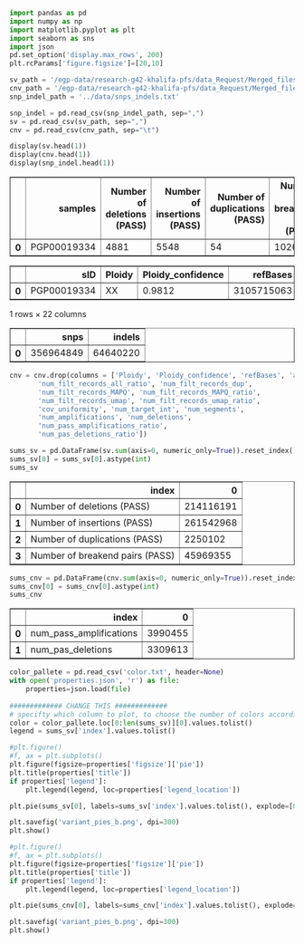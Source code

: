 ```python
import pandas as pd
import numpy as np
import matplotlib.pyplot as plt
import seaborn as sns
import json
pd.set_option('display.max_rows', 200)
plt.rcParams['figure.figsize']=[20,10]
```


```python
sv_path = '/egp-data/research-g42-khalifa-pfs/data_Request/Merged_files/APfiles/UAE_sv_metrics_merged.csv'
cnv_path = '/egp-data/research-g42-khalifa-pfs/data_Request/Merged_files/APfiles/UAE_cnv_metrics_merged.txt'
snp_indel_path = '../data/snps_indels.txt'

snp_indel = pd.read_csv(snp_indel_path, sep=",")
sv = pd.read_csv(sv_path, sep=",")
cnv = pd.read_csv(cnv_path, sep="\t")

display(sv.head(1))
display(cnv.head(1))
display(snp_indel.head(1))
```


<div>

<table border="1" class="dataframe">
  <thead>
    <tr style="text-align: right;">
      <th></th>
      <th>samples</th>
      <th>Number of deletions (PASS)</th>
      <th>Number of insertions (PASS)</th>
      <th>Number of duplications (PASS)</th>
      <th>Number of breakend pairs (PASS)</th>
    </tr>
  </thead>
  <tbody>
    <tr>
      <th>0</th>
      <td>PGP00019334</td>
      <td>4881</td>
      <td>5548</td>
      <td>54</td>
      <td>1026</td>
    </tr>
  </tbody>
</table>
</div>



<div>

<table border="1" class="dataframe">
  <thead>
    <tr style="text-align: right;">
      <th></th>
      <th>sID</th>
      <th>Ploidy</th>
      <th>Ploidy_confidence</th>
      <th>refBases</th>
      <th>avg_align_cov</th>
      <th>num_align_records</th>
      <th>num_filt_records_all</th>
      <th>num_filt_records_all_ratio</th>
      <th>num_filt_records_dup</th>
      <th>num_filt_records_MAPQ</th>
      <th>...</th>
      <th>num_filt_records_umap_ratio</th>
      <th>cov_uniformity</th>
      <th>num_target_int</th>
      <th>num_segments</th>
      <th>num_amplifications</th>
      <th>num_deletions</th>
      <th>num_pass_amplifications</th>
      <th>num_pass_amplifications_ratio</th>
      <th>num_pas_deletions</th>
      <th>num_pas_deletions_ratio</th>
    </tr>
  </thead>
  <tbody>
    <tr>
      <th>0</th>
      <td>PGP00019334</td>
      <td>XX</td>
      <td>0.9812</td>
      <td>3105715063</td>
      <td>44.04</td>
      <td>997849408</td>
      <td>68851034</td>
      <td>6.9</td>
      <td>0,0</td>
      <td>59989365</td>
      <td>...</td>
      <td>0.89</td>
      <td>0.14</td>
      <td>2430115</td>
      <td>1935</td>
      <td>163</td>
      <td>566</td>
      <td>88</td>
      <td>53.99</td>
      <td>70</td>
      <td>12.37</td>
    </tr>
  </tbody>
</table>
<p>1 rows × 22 columns</p>
</div>



<div>

<table border="1" class="dataframe">
  <thead>
    <tr style="text-align: right;">
      <th></th>
      <th>snps</th>
      <th>indels</th>
    </tr>
  </thead>
  <tbody>
    <tr>
      <th>0</th>
      <td>356964849</td>
      <td>64640220</td>
    </tr>
  </tbody>
</table>
</div>



```python
cnv = cnv.drop(columns = ['Ploidy', 'Ploidy_confidence', 'refBases', 'avg_align_cov', 'num_align_records', 'num_filt_records_all',
       'num_filt_records_all_ratio', 'num_filt_records_dup',
       'num_filt_records_MAPQ', 'num_filt_records_MAPQ_ratio',
       'num_filt_records_umap', 'num_filt_records_umap_ratio',
       'cov_uniformity', 'num_target_int', 'num_segments',
       'num_amplifications', 'num_deletions',
       'num_pass_amplifications_ratio',
       'num_pas_deletions_ratio'])
```


```python
sums_sv = pd.DataFrame(sv.sum(axis=0, numeric_only=True)).reset_index()
sums_sv[0] = sums_sv[0].astype(int)
sums_sv
```




<div>

<table border="1" class="dataframe">
  <thead>
    <tr style="text-align: right;">
      <th></th>
      <th>index</th>
      <th>0</th>
    </tr>
  </thead>
  <tbody>
    <tr>
      <th>0</th>
      <td>Number of deletions (PASS)</td>
      <td>214116191</td>
    </tr>
    <tr>
      <th>1</th>
      <td>Number of insertions (PASS)</td>
      <td>261542968</td>
    </tr>
    <tr>
      <th>2</th>
      <td>Number of duplications (PASS)</td>
      <td>2250102</td>
    </tr>
    <tr>
      <th>3</th>
      <td>Number of breakend pairs (PASS)</td>
      <td>45969355</td>
    </tr>
  </tbody>
</table>
</div>




```python
sums_cnv = pd.DataFrame(cnv.sum(axis=0, numeric_only=True)).reset_index()
sums_cnv[0] = sums_cnv[0].astype(int)
sums_cnv
```




<div>

<table border="1" class="dataframe">
  <thead>
    <tr style="text-align: right;">
      <th></th>
      <th>index</th>
      <th>0</th>
    </tr>
  </thead>
  <tbody>
    <tr>
      <th>0</th>
      <td>num_pass_amplifications</td>
      <td>3990455</td>
    </tr>
    <tr>
      <th>1</th>
      <td>num_pas_deletions</td>
      <td>3309613</td>
    </tr>
  </tbody>
</table>
</div>




```python
color_pallete = pd.read_csv('color.txt', header=None)
with open('properties.json', 'r') as file:
    properties=json.load(file)
    
############# CHANGE THIS #############
# specifty which column to plot, to choose the number of colors accordingly
color = color_pallete.loc[0:len(sums_sv)][0].values.tolist()
legend = sums_sv['index'].values.tolist()
```


```python
#plt.figure()
#f, ax = plt.subplots()
plt.figure(figsize=properties['figsize']['pie'])
plt.title(properties['title'])
if properties['legend']:
    plt.legend(legend, loc=properties['legend_location'])

plt.pie(sums_sv[0], labels=sums_sv['index'].values.tolist(), explode=[0.01,0.01,0.1,0.01], colors=color)

plt.savefig('variant_pies_b.png', dpi=300)
plt.show()
```




```python
#plt.figure()
#f, ax = plt.subplots()
plt.figure(figsize=properties['figsize']['pie'])
plt.title(properties['title'])
if properties['legend']:
    plt.legend(legend, loc=properties['legend_location'])

plt.pie(sums_cnv[0], labels=sums_cnv['index'].values.tolist(), explode=[0.01,0.01], colors=color)

plt.savefig('variant_pies_b.png', dpi=300)
plt.show()
```
   



```python

```
